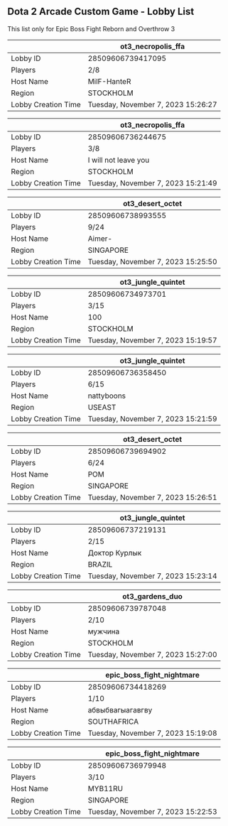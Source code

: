 ## Dota 2 Arcade Custom Game - Lobby List

This list only for Epic Boss Fight Reborn and Overthrow 3

|  | ot3_necropolis_ffa |
| ------ | ------ |
| Lobby ID | 28509606739417095 |
| Players | 2/8 |
| Host Name | MilF-HanteR |
| Region | STOCKHOLM |
| Lobby Creation Time | Tuesday, November 7, 2023 15:26:27 |


|  | ot3_necropolis_ffa |
| ------ | ------ |
| Lobby ID | 28509606736244675 |
| Players | 3/8 |
| Host Name | I will not leave you |
| Region | STOCKHOLM |
| Lobby Creation Time | Tuesday, November 7, 2023 15:21:49 |


|  | ot3_desert_octet |
| ------ | ------ |
| Lobby ID | 28509606738993555 |
| Players | 9/24 |
| Host Name | Aimer-|` |
| Region | SINGAPORE |
| Lobby Creation Time | Tuesday, November 7, 2023 15:25:50 |


|  | ot3_jungle_quintet |
| ------ | ------ |
| Lobby ID | 28509606734973701 |
| Players | 3/15 |
| Host Name | 100 |
| Region | STOCKHOLM |
| Lobby Creation Time | Tuesday, November 7, 2023 15:19:57 |


|  | ot3_jungle_quintet |
| ------ | ------ |
| Lobby ID | 28509606736358450 |
| Players | 6/15 |
| Host Name | nattyboons |
| Region | USEAST |
| Lobby Creation Time | Tuesday, November 7, 2023 15:21:59 |


|  | ot3_desert_octet |
| ------ | ------ |
| Lobby ID | 28509606739694902 |
| Players | 6/24 |
| Host Name | POM |
| Region | SINGAPORE |
| Lobby Creation Time | Tuesday, November 7, 2023 15:26:51 |


|  | ot3_jungle_quintet |
| ------ | ------ |
| Lobby ID | 28509606737219131 |
| Players | 2/15 |
| Host Name | Доктор Курлык |
| Region | BRAZIL |
| Lobby Creation Time | Tuesday, November 7, 2023 15:23:14 |


|  | ot3_gardens_duo |
| ------ | ------ |
| Lobby ID | 28509606739787048 |
| Players | 2/10 |
| Host Name | мужчина |
| Region | STOCKHOLM |
| Lobby Creation Time | Tuesday, November 7, 2023 15:27:00 |


|  | epic_boss_fight_nightmare |
| ------ | ------ |
| Lobby ID | 28509606734418269 |
| Players | 1/10 |
| Host Name | абвыбвагыагавгву |
| Region | SOUTHAFRICA |
| Lobby Creation Time | Tuesday, November 7, 2023 15:19:08 |


|  | epic_boss_fight_nightmare |
| ------ | ------ |
| Lobby ID | 28509606736979948 |
| Players | 3/10 |
| Host Name | MYB11RU |
| Region | SINGAPORE |
| Lobby Creation Time | Tuesday, November 7, 2023 15:22:53 |


